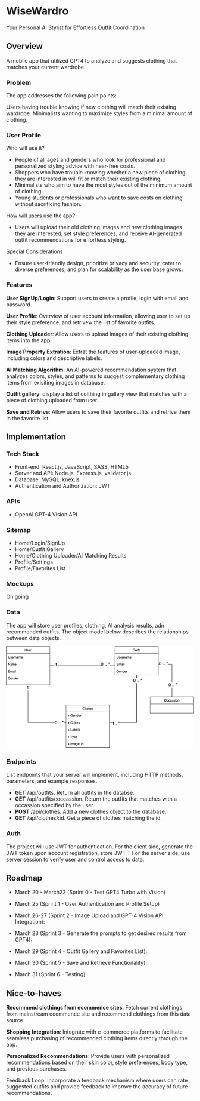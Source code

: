 # WiseWardro

Your Personal AI Stylist for Effortless Outfit Coordination

## Overview

A mobile app that utilized GPT4 to analyze and suggests clothing that matches your current wardrobe.

### Problem

The app addresses the following pain points:

Users having trouble knowing if new clothing will match their existing wardrobe.
Minimalists wanting to maximize styles from a minimal amount of clothing.

### User Profile

Who will use it?

- People of all ages and genders who look for professional and personalized styling advice with near-free costs.
- Shoppers who have trouble knowing whether a new piece of clothing they are interested in will fit or match their existing clothing.
- Minimalists who aim to have the most styles out of the minimum amount of clothing.
- Young students or professionals who want to save costs on clothing without sacrificing fashion.

How will users use the app?

- Users will upload their old clothing images and new clothing images they are interested, set style preferences, and receive AI-generated outfit recommendations for effortless styling.

Special Considerations

- Ensure user-friendly design, prioritize privacy and security, cater to diverse preferences, and plan for scalability as the user base grows.

### Features

**User SignUp/Login**: Support users to create a profile, login with email and password.

**User Profile**: Overview of user account information, allowing user to set up their style preference, and retrivew the list of favorite outfits.

**Clothing Uploader**: Allow users to upload images of their existing clothing items into the app.

**Image Property Extration**: Extrat the features of user-uploaded image, including colors and descriptive labels.

**AI Matching Algorithm**: An AI-powered recommendation system that analyzes colors, styles, and patterns to suggest complementary clothing items from exisiting images in database.

**Outfit gallery**: display a list of colthing in gallery view that matches with a piece of clothing uploaded from user.

**Save and Retrive**: Allow users to save their favorite outfits and retrive them in the favorite list.

## Implementation

### Tech Stack

- Front-end: React.js, JavaScript, SASS, HTML5
- Server and API: Node.js, Express.js, validator.js
- Database: MySQL, knex.js
- Authentication and Authorization: JWT

### APIs

- OpenAI GPT-4 Vision API

### Sitemap

- Home/Login/SignUp
- Home/Outfit Gallery
- Home/Clothing Uploader/AI Matching Results
- Profile/Settings
- Profile/Favorites List

### Mockups

On going

### Data

The app will store user profiles, clothing, AI analysis results, adn recommended outfits. The object model below describes the relationships between data objects.

![Object Model](/ObjectModel.jpg)

### Endpoints

List endpoints that your server will implement, including HTTP methods, parameters, and example responses.

- **GET** /api/outfits. Return all outfits in the databse.
- **GET** /api/outfits/:occassion. Return the outfits that matches with a occassion specified by the user.
- **POST** /api/clothes. Add a new clothes object to the database.
- **GET** /api/clothes/:id. Get a piece of clothes matching the id.

### Auth

The project will use JWT for authentication.
For the client side, generate the JWT token upon account registration, store JWT T
For the server side, use server session to verify user and control access to data.

## Roadmap

- March 20 - March22 (Sprint 0 - Test GPT4 Turbo with Vision)

- March 25 (Sprint 1 - User Authentication and Profile Setup)

- March 26-27 (Sprint 2 - Image Upload and GPT-4 Vision API Integration):

- March 28 (Sprint 3 - Generate the prompts to get desired results from GPT4):

- March 29 (Sprint 4 - Outfit Gallery and Favorites List):

- March 30 (Sprint 5 - Save and Retrieve Functionality):

- March 31 (Sprint 6 - Testing):

## Nice-to-haves

**Recommend clothings from ecommence sites**: Fetch current clothings from mainstream ecommence site and recommend clothings from this data source.

**Shopping Integration**: Integrate with e-commerce platforms to facilitate seamless purchasing of recommended clothing items directly through the app.

**Personalized Recommendations**: Provide users with personalized recommendations based on their skin color, style preferences, body type, and previous purchases.

Feedback Loop: Incorporate a feedback mechanism where users can rate suggested outfits and provide feedback to improve the accuracy of future recommendations.
